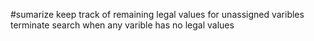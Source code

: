 #sumarize 
keep track of remaining legal values for unassigned varibles 
terminate search when any varible has no legal values

